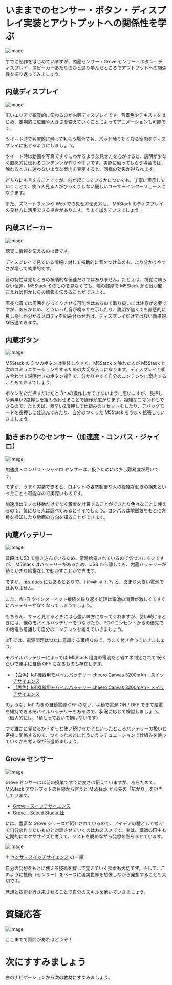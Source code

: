 # いままでのセンサー・ボタン・ディスプレイ実装とアウトプットへの関係性を学ぶ

![image](https://i.gyazo.com/2fe8f1e2d461451f6b5212996272c3ee.jpg)

すでに制作をはじめていますが、内蔵センサー・Grove センサー・ボタン・ディスプレイ・スピーカーあたりのひと通り学んだところでアウトプットへの関係性を振り返ってみましょう。

## 内蔵ディスプレイ

![image](https://i.gyazo.com/aa25587bac5a50c1697b651f668a2cd3.png)

広いエリアで視覚的に伝わるのが内蔵ディスプレイです。背景色やテキストをはじめ、定期的に位置や大きさを変えていくことによってアニメーションも可能です。

ツイート時でも実際に触ってもらう場合でも、パッと触りたくなる案内をディスプレイに出せるようにしましょう。

ツイート時は動画や写真ですぐにわかるような見せ方を心がけると、説明が少なく直感的に伝わるコンテンツが作りやすいです。実際に触ってもらう場合では、触れるときに迷わないような案内を表示すると、同様の効果が得られます。

どちらにも言えることですが、何が起こっているかについても、丁寧に表示していくことで、使う人見る人がびっくりしない優しいユーザーインターフェースになります。

また、スマートフォンや Web での見せ方伝え方も、 M5Stack のディスプレイの見せ方に活用できる場合があります。うまく加えていきましょう。

## 内蔵スピーカー

![image](https://i.gyazo.com/2496cf10b5cab471ec4548eb3a979167.png)

聴覚に情報を伝えるのは音です。

ディスプレイで見ている情報に対して補助的に音をつけるのも、より分かりやすさが増して効果的です。

音の特性は見たときの補助的な伝達だけではありません。たとえば、視覚に頼らない伝達。M5Stack そのものを見なくても、隣の部屋で M5Stack から音が聞こえれば何かしらの情報を伝えることができます。

唐突な音では周囲をびっくりさせる可能性はあるので取り扱いには注意が必要ですが、あらかじめ、どういった音が鳴るかを示したり、説明が無くても直感的に良し悪しが分かるメロディを組み合わせれば、ディスプレイだけではない効果的な伝達できます。

## 内蔵ボタン

![image](https://i.gyazo.com/d7f5598b726b15ce670584a255837a2c.png)

M5Stack の 3 つのボタンは実装しやすく、M5Stack を触れた人が M5Stack と次のコミュニケーションをするための大切な入口になります。ディスプレイと組み合わせて説明付きのボタン操作で、分かりやすく自分のコンテンツに案内することもできるでしょう。

ボタンをただ押すだけだと 3 つの操作しかできないように思いますが、長押しや素早い2度押しを組み合わせることで操作が広がります。複雑なコマンドもできるので、たとえば、素早い2度押しで仕組みのリセットをしたり、デバッグモードを長押しに仕込んでみたり、自分のつくった M5Stack をうまく拡張していきましょう。

## 動きまわりのセンサー（加速度・コンパス・ジャイロ）

![image](https://i.gyazo.com/d4a6eef783d0b1ba614eb4652f450c2a.png)

加速度・コンパス・ジャイロ センサーは、扱うためには少し難易度が高いです。

ですが、うまく実装できると、ロボットの姿勢制御や人の複雑な動きの検知といったことも可能なので奥深いものです。

加速度はモノの移動だけでなく震度を計算することができたり色々なことに使えるので、気になる人は調べてみるとイイでしょう。コンパスは地磁気をもとに方角を検知したり地面の方向を知ることができます。

## 内蔵バッテリー

![image](https://i.gyazo.com/45a1659f2b05f40e1df08b10e7abb9ce.png)

普段は USB で書き込んでいるため、常時給電されているので気づきにくいですが、 M5Stack はバッテリーがあるため、USB から離しても、内蔵バッテリーが続くかぎり給電なしで動かすことができます。

ですが、[m5\-docs](https://docs.m5stack.com/en/core/gray) にもあるとおりで、`110mAh @ 3.7V` と、あまり大きい電池ではありません。

また、Wi-Fi やインターネット接続を繰り返す処理は電池の消費が激しくてすぐにバッテリーがなくなってしまうでしょう。

もちろん、サッと見せるときには心強い味方になってくれますが、使い続けるときには、他のモバイルバッテリーをつなげたり、PCやコンセントからの優先での給電も意識して自分のコンテンツを考えていきましょう。

IoT では、電源問題はつねに意識する事柄なので、うまく付き合っていきましょう。

モバイルバッテリーによっては M5Stack 程度の電流だと省エネ判定されて1分くらいで勝手に自動 OFF になるものも存在します。

- [【白色】IoT機器用モバイルバッテリー cheero Canvas 3200mAh \- スイッチサイエンス](https://www.switch-science.com/catalog/2618/)
- [【黒色】IoT機器用モバイルバッテリー cheero Canvas 3200mAh \- スイッチサイエンス](https://www.switch-science.com/catalog/3167/)

のような、IoT 向きの自動電源 OFF のない、手動で電源 ON / OFF できて給電を維持できるモバイルバッテリーもあるので、状況に応じて検討しましょう。（個人的には、1積もっておいて損はないです）

すぐ誰かに見せるか？ずっと使い続けるか？といったところバッテリーの扱いと密接に関係するので、つくったあとにどういうシチュエーションで仕組みを使っていくかを考えながら進めましょう。

## Grove センサー

![image](https://i.gyazo.com/ad4c9453685b492d9b9601a2c7464b15.png)

Grove センサーは以前の授業ですでに良さは伝えていますが、あらためて、M5Stack アウトプットの目線から言うと M5Stack から先の「広がり」を担当しています。

- [Grove \- スイッチサイエンス](https://www.switch-science.com/catalog/list/145/)
- [Grove \- Seeed Studio 社](https://jp.seeedstudio.com/category/Grove-c-1003.html)

には、豊富な Grove シリーズが紹介されているので、アイデアの種として考えて自分の作りたいものと対話させていくのはおススメです。実は、講師の田中も定期的にエクササイズと考えて、リストを眺めながら発想を膨らませています。

![image](https://i.gyazo.com/8bb32622e4297518448fcf6b5a267705.jpg)

↑ [センサ \- スイッチサイエンス](https://www.switch-science.com/catalog/list/379/) の一部

自分の発想をもとに使える技術を探して覚えていく探索も大切です。そして、このように技術（センサー）をベースに現実世界を想像しながら発想することも大切です。

発想と技術を行き来させることで自分のスキルを磨いていきましょう。

# 質疑応答

![image](https://i.gyazo.com/aba8ccd625e7320883851b71ebd0caf2.png)

ここまでで質問があればどうぞ！

# 次にすすみましょう

左のナビゲーションから次の教材にすすみましょう。